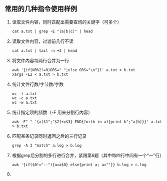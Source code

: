 ## 常用的几种指令使用样例

1. 读取文件内容，同时匹配出需要查询的关键字（可多个）

   ```
   cat a.txt | grep -E "(a|b|c)" | head
   ```

2. 读取文件内容，过滤前几行不读

   ```
   cat a.txt | tail -n +3 | head
   ```

3. 将文件内容每两行合并为一行

   ```
   awk '{if(NR%2!=0)ORS=" ";else ORS="\n"}1' a.txt > b.txt
   xargs -L2 < a.txt > b.txt
   ```

4. 统计文件行数/字节数/字数

   ```
   wc -l a.txt
   wc -c a.txt
   wc -w a.txt
   ```

5. 统计指定项的频数（-F 用来分割行内容）

   ```
   awk -F" " '{a[$1";"$2]+=$3} END{for(b in a){print b";"a[b]}}' a.txt > b.txt
   ```

6. 匹配某条记录同时返回之后的三行记录

   ```
   grep -A 3 "match" a.log > b.log
   ```

7. 根据grep后分割的多行进行合并，紧跟第6题（其中每四行中间有一个“—”行）

   ```
   awk '{if($0!="--"){a=a$0} else{print a; a=""}} b.log > c.log
   ```

8. 